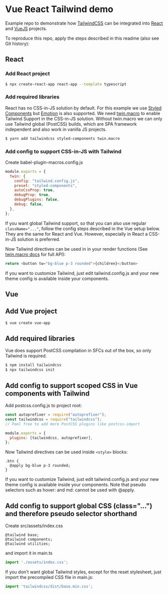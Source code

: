 # Vue React Tailwind demo

Example repo to demonstrate how [TailwindCSS](https://tailwindcss.com) can be integrated into [React](https://reactjs.org/) and [VueJS](https://vuejs.org/) projects.

To reproduce this repo, apply the steps described in this readme (also see Git history):

## React

### Add React project

```sh
$ npx create-react-app react-app --template typescript
```

### Add required libraries

React has no CSS-in-JS solution by default. For this example we use [Styled Components](https://styled-components.com/) but [Emotion](https://emotion.sh) is also supported.
We need [twin.macro](https://github.com/ben-rogerson/twin.macro) to enable Tailwind Support in the CSS-in-JS solution.
Without twin.macro we can only use Tailwind global (PostCSS) builds, which are SPA framework independent and also work in vanilla JS projects.

```sh
$ yarn add tailwindcss styled-components twin.macro
```

### Add config to support CSS-in-JS with Tailwind

Create babel-plugin-macros.config.js

```js
module.exports = {
  twin: {
    config: "tailwind.config.js",
    preset: "styled-components",
    autoCssProp: true,
    debugProp: true,
    debugPlugins: false,
    debug: false,
  },
};
```

If you want global Tailwind support, so that you can also use regular `className="..."`, follow the config steps described in the Vue setup below. They are the same for React and Vue.
However, especially in React a CSS-in-JS solution is preferred.

Now Tailwind directives can be used in in your render functions (See [twin.macro docs](https://github.com/ben-rogerson/twin.macro) for full API):
```js
return <button tw="bg-blue p-3 rounded">{children}</button>
```

If you want to customize Tailwind, just edit tailwind.config.js and your new theme config is available inside your components.

## Vue

## Add Vue project

```sh
$ vue create vue-app
```

## Add required libraries

Vue does support PostCSS compilation in SFCs out of the box, so only Tailwind is required.

```sh
$ npm install tailwindcss
$ npx tailwindcss init
```

##  Add config to support scoped CSS in Vue components with Tailwind

Add postcss.config.js to project root:

```js
const autoprefixer = require("autoprefixer");
const tailwindcss = require("tailwindcss");
// Feel free to add more PostCSS plugins like postcss-import

module.exports = {
  plugins: [tailwindcss, autoprefixer],
};
```

Now Tailwind directives can be used inside `<style>` blocks:
```postcss
.btn {
  @apply bg-blue p-3 rounded;
}
```

If you want to customize Tailwind, just edit tailwind.config.js and your new theme config is available inside your components.
Note that pseudo selectors such as hover: and md: cannot be used with @apply.

## Add config to support global CSS (class="...") and therefore pseudo selector shorthand

Create src/assets/index.css
```postcss
@tailwind base;
@tailwind components;
@tailwind utilities;
```

and import it in main.ts

```ts
import './assets/index.css';
```

If you don't want global Tailwind styles, except for the reset stylesheet, just import the precompiled CSS file in main.js:

```ts
import 'tailwindcss/dist/base.min.css';
```
